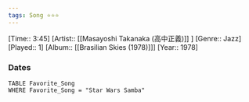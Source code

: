 ```yaml
---
tags: Song ⭐⭐⭐ 
---
```

[Time:: 3:45]
[Artist:: [[Masayoshi Takanaka (高中正義)]] ]
[Genre:: Jazz]
[Played:: 1]
[Album:: [[Brasilian Skies (1978)]]]
[Year:: 1978]
### Dates
````dataview
TABLE Favorite_Song
WHERE Favorite_Song = "Star Wars Samba"
````